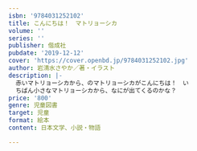 ```yaml
---
isbn: '9784031252102'
title: こんにちは！　マトリョーシカ
volume: ''
series: ''
publisher: 偕成社
pubdate: '2019-12-12'
cover: 'https://cover.openbd.jp/9784031252102.jpg'
author: 岩清水さやか／著・イラスト
description: |-
  赤いマトリョーシカから、のマトリョーシカがこんにちは！　い
  ちばん小さなマトリョーシカから、なにが出てくるのかな？
price: '800'
genre: 児童図書
target: 児童
format: 絵本
content: 日本文学、小説・物語

---
```

